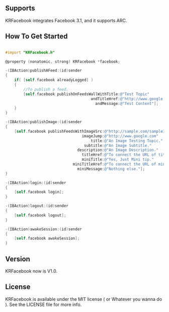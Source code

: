 ## Supports

KRFacebook integrates Facebook 3.1, and it supports ARC.

## How To Get Started

``` objective-c

#import "KRFacebook.h"

@property (nonatomic, strong) KRFacebook *facebook;

-(IBAction)publishAFeed:(id)sender
{
    if( [self.facebook alreadyLogged] )
    {
        //To publish a feed.
        [self.facebook publishOnFeedsWallWithTitle:@"Test Topic"
                                      andTitleHref:@"http://www.google.com"
                                        andMessage:@"Test Content"];
    }
}

-(IBAction)publishImage:(id)sender
{
    [self.facebook publishFeedsWithImageSrc:@"http://sample.com/sample1.jpg"
                                  imageJump:@"http://www.google.com"
                                      title:@"An Image Testing Topic."
                                   subtitle:@"An Image Subtitle."
                                description:@"An Image Description."
                                  titleHref:@"To connect the URL of title."
                                  miniTitle:@"Yes, Just Mini tip."
                              miniTitleHref:@"To connect the URL of miniTitle."
                                miniMessage:@"Nothing else."];
}

-(IBAction)login:(id)sender
{
    [self.facebook login];
}

-(IBAction)logout:(id)sender
{
    [self.facebook logout];
}

-(IBAction)awakeSession:(id)sender
{
    [self.facebook awakeSession];
}
```

## Version

KRFacebook now is V1.0.

## License

KRFacebook is available under the MIT license ( or Whatever you wanna do ). See the LICENSE file for more info.
